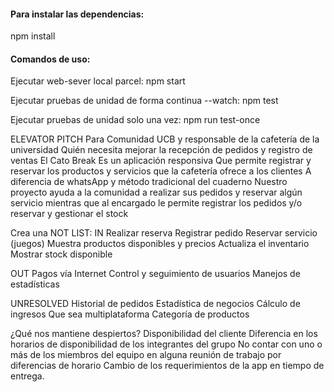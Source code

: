 #### Para instalar las dependencias:

npm install

#### Comandos de uso:

Ejecutar web-sever local parcel:
npm start

Ejecutar pruebas de unidad de forma continua --watch:
npm test

Ejecutar pruebas de unidad solo una vez:
npm run test-once


ELEVATOR PITCH
Para Comunidad UCB y responsable de la cafetería de la universidad
Quién necesita mejorar la recepción de pedidos y registro de ventas
El Cato Break 
Es un aplicación responsiva
Que permite registrar y reservar los productos y servicios que la cafetería ofrece a los clientes
A diferencia de whatsApp y método tradicional del cuaderno
Nuestro proyecto ayuda a la comunidad a realizar sus pedidos y reservar algún servicio mientras que al encargado le permite registrar los pedidos y/o reservar y gestionar el stock

Crea una NOT LIST:
IN
Realizar reserva
Registrar pedido 
Reservar servicio (juegos)
Muestra productos disponibles y precios
Actualiza el inventario
Mostrar stock disponible 

OUT
Pagos vía Internet
Control y seguimiento de usuarios
Manejos de estadísticas 

UNRESOLVED
Historial de pedidos
Estadística de negocios
Cálculo de ingresos
Que sea multiplataforma 
Categoría de productos 

¿Qué nos mantiene despiertos?
Disponibilidad del cliente
Diferencia en los horarios de disponibilidad de los integrantes del grupo
No contar con uno o más de los miembros del equipo en alguna reunión de trabajo por diferencias de horario
Cambio de los requerimientos de la app en tiempo de entrega.
